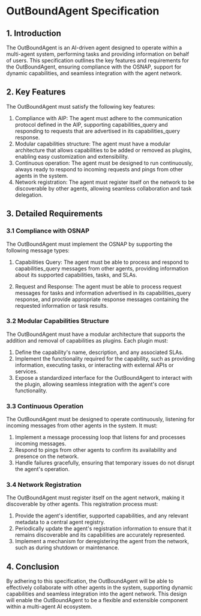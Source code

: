 # OutBoundAgent Specification

## 1. Introduction

The OutBoundAgent is an AI-driven agent designed to operate within a multi-agent system, performing tasks and providing information on behalf of users. This specification outlines the key features and requirements for the OutBoundAgent, ensuring compliance with the OSNAP, support for dynamic capabilities, and seamless integration with the agent network.

## 2. Key Features

The OutBoundAgent must satisfy the following key features:

1. Compliance with AIP: The agent must adhere to the communication protocol defined in the AIP, supporting capabilities_query and responding to requests that are advertised in its capabilities_query response.
2. Modular capabilities structure: The agent must have a modular architecture that allows capabilities to be added or removed as plugins, enabling easy customization and extensibility.
3. Continuous operation: The agent must be designed to run continuously, always ready to respond to incoming requests and pings from other agents in the system.
4. Network registration: The agent must register itself on the network to be discoverable by other agents, allowing seamless collaboration and task delegation.

## 3. Detailed Requirements

### 3.1 Compliance with OSNAP

The OutBoundAgent must implement the OSNAP by supporting the following message types:

1. Capabilities Query: The agent must be able to process and respond to capabilities_query messages from other agents, providing information about its supported capabilities, tasks, and SLAs.

2. Request and Response: The agent must be able to process request messages for tasks and information advertised in its capabilities_query response, and provide appropriate response messages containing the requested information or task results.

### 3.2 Modular Capabilities Structure

The OutBoundAgent must have a modular architecture that supports the addition and removal of capabilities as plugins. Each plugin must:

1. Define the capability's name, description, and any associated SLAs.
2. Implement the functionality required for the capability, such as providing information, executing tasks, or interacting with external APIs or services.
3. Expose a standardized interface for the OutBoundAgent to interact with the plugin, allowing seamless integration with the agent's core functionality.

### 3.3 Continuous Operation

The OutBoundAgent must be designed to operate continuously, listening for incoming messages from other agents in the system. It must:

1. Implement a message processing loop that listens for and processes incoming messages.
2. Respond to pings from other agents to confirm its availability and presence on the network.
3. Handle failures gracefully, ensuring that temporary issues do not disrupt the agent's operation.

### 3.4 Network Registration

The OutBoundAgent must register itself on the agent network, making it discoverable by other agents. This registration process must:

1. Provide the agent's identifier, supported capabilities, and any relevant metadata to a central agent registry.
2. Periodically update the agent's registration information to ensure that it remains discoverable and its capabilities are accurately represented.
3. Implement a mechanism for deregistering the agent from the network, such as during shutdown or maintenance.

## 4. Conclusion

By adhering to this specification, the OutBoundAgent will be able to effectively collaborate with other agents in the system, supporting dynamic capabilities and seamless integration into the agent network. This design will enable the OutBoundAgent to be a flexible and extensible component within a multi-agent AI ecosystem.

